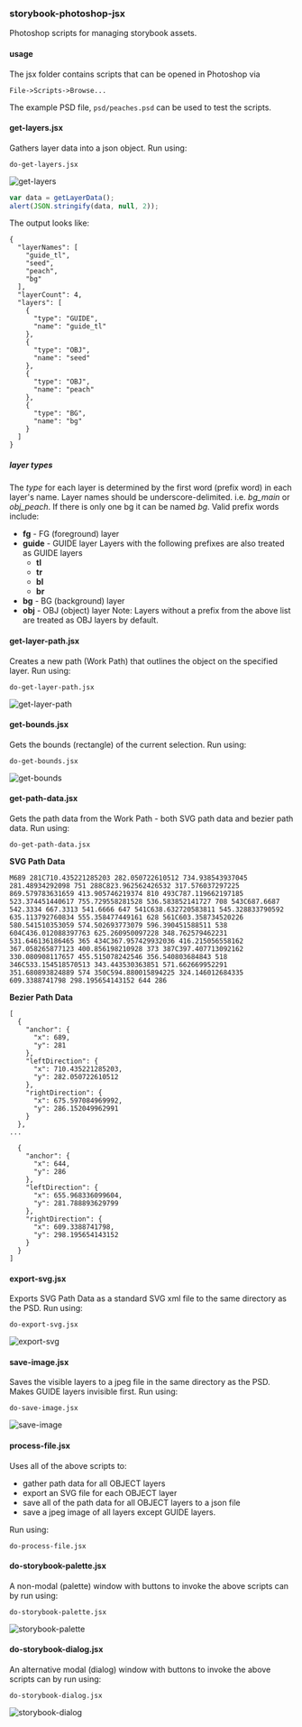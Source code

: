 ### storybook-photoshop-jsx

Photoshop scripts for managing storybook assets.

#### usage
The jsx folder contains scripts that can be opened in Photoshop via 

```
File->Scripts->Browse...
```

The example PSD file, `psd/peaches.psd` can be used to test the scripts.

#### get-layers.jsx
Gathers layer data into a json object. Run using:
```
do-get-layers.jsx
```
![get-layers](./docs/do-get-layers.png)

```js
var data = getLayerData();
alert(JSON.stringify(data, null, 2));
```
The output looks like:
```
{
  "layerNames": [
    "guide_tl",
    "seed",
    "peach",
    "bg"
  ],
  "layerCount": 4,
  "layers": [
    {
      "type": "GUIDE",
      "name": "guide_tl"
    },
    {
      "type": "OBJ",
      "name": "seed"
    },
    {
      "type": "OBJ",
      "name": "peach"
    },
    {
      "type": "BG",
      "name": "bg"
    }
  ]
}
```

##### layer types
The *type* for each layer is determined by the first word (prefix word) in each layer's name. Layer names should be underscore-delimited. i.e. *bg_main* or *obj_peach*. If there is only one bg it can be named *bg*. Valid prefix words include:
- **fg** - FG (foreground) layer
- **guide** - GUIDE layer
Layers with the following prefixes are also treated as GUIDE layers
  - **tl**
  - **tr**
  - **bl**
  - **br**
- **bg** - BG (background) layer
- **obj** - OBJ (object) layer
Note: Layers without a prefix from the above list are treated as OBJ layers by default.

#### get-layer-path.jsx
Creates a new path (Work Path) that outlines the object on the specified layer. Run using:
```
do-get-layer-path.jsx
```
![get-layer-path](./docs/peaches-psd-get-layer-path.png)


#### get-bounds.jsx
Gets the bounds (rectangle) of the current selection. Run using:
```
do-get-bounds.jsx
```
![get-bounds](./docs/peaches-psd-get-bounds.png)

#### get-path-data.jsx
Gets the path data from the Work Path - both SVG path data and bezier path data. Run using:
```
do-get-path-data.jsx
```
**SVG Path Data**
```
M689 281C710.435221285203 282.050722610512 734.938543937045 281.48934292098 751 288C823.962562426532 317.576037297225 869.579783631659 413.905746219374 810 493C787.119662197185 523.374451440617 755.729558281528 536.583852141727 708 543C687.6687 542.3334 667.3313 541.6666 647 541C638.632720583811 545.328833790592 635.113792760834 555.358477449161 628 561C603.358734520226 580.541510353059 574.502693773079 596.390451588511 538 604C436.012088397763 625.260950097228 348.762579462231 531.646136186465 365 434C367.957429932036 416.215056558162 367.058265877123 400.856198210928 373 387C397.407713092162 330.080908117657 455.515078242546 356.540803684843 518 346C533.154518570513 343.443530363851 571.662669952291 351.680893824889 574 350C594.880015894225 324.146012684335 609.3388741798 298.195654143152 644 286
```

**Bezier Path Data**
```
[
  {
    "anchor": {
      "x": 689,
      "y": 281
    },
    "leftDirection": {
      "x": 710.435221285203,
      "y": 282.050722610512
    },
    "rightDirection": {
      "x": 675.597084969992,
      "y": 286.152049962991
    }
  },
...

  {
    "anchor": {
      "x": 644,
      "y": 286
    },
    "leftDirection": {
      "x": 655.968336099604,
      "y": 281.788893629799
    },
    "rightDirection": {
      "x": 609.3388741798,
      "y": 298.195654143152
    }
  }
]
```

#### export-svg.jsx
Exports SVG Path Data as a standard SVG xml file to the same directory as the PSD. Run using:
```
do-export-svg.jsx
```
![export-svg](./docs/peaches-psd-export-svg.png)

#### save-image.jsx
Saves the visible layers to a jpeg file in the same directory as the PSD. Makes GUIDE layers invisible first. Run using:
```
do-save-image.jsx
```
![save-image](./docs/peaches-psd-save-jpeg.png)

#### process-file.jsx
Uses all of the above scripts to:
- gather path data for all OBJECT layers
- export an SVG file for each OBJECT layer
- save all of the path data for all OBJECT layers to a json file
- save a jpeg image of all layers except GUIDE layers.

Run using:
```
do-process-file.jsx
```

#### do-storybook-palette.jsx
A non-modal (palette) window with buttons to invoke the above scripts can by run using:
```
do-storybook-palette.jsx
```
![storybook-palette](./docs/do-storybook-palette.png)

#### do-storybook-dialog.jsx
An alternative modal (dialog) window with buttons to invoke the above scripts can by run using:
```
do-storybook-dialog.jsx
```
![storybook-dialog](./docs/do-storybook-dialog.png)